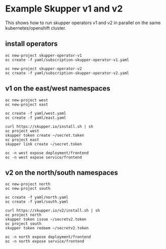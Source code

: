 # Example Skupper v1 and v2

This shows how to run skupper operators v1 and v2 in parallel on the same kubernetes/openshift cluster.

## install operators

```
oc new-project skupper-operator-v1
oc create -f yaml/subscription-skupper-operator-v1.yaml

oc new-project skupper-operator-v2
oc create -f yaml/subscription-skupper-operator-v2.yaml
```

## v1 on the east/west namespaces

```
oc new-project west
oc new-project east

oc create -f yaml/west.yaml
oc create -f yaml/east.yaml
```

```
curl https://skupper.io/install.sh | sh
oc project west
skupper token create ~/secret.token
oc project east
skupper link create ~/secret.token
```

```
oc -n west expose deployment/frontend
oc -n west expose service/frontend
```


## v2 on the north/south namespaces

```
oc new-project north
oc new-project south

oc create -f yaml/north.yaml
oc create -f yaml/south.yaml
```

```
curl https://skupper.io/v2/install.sh | sh
oc project north
skupper token issue ~/secretv2.token
oc project south
skupper token redeem ~/secretv2.token
```

```
oc -n north expose deployment/frontend
oc -n north expose service/frontend
```



